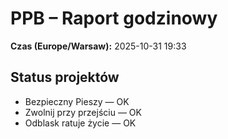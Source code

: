 # PPB – Raport godzinowy
**Czas (Europe/Warsaw):** 2025-10-31 19:33

## Status projektów
- Bezpieczny Pieszy — OK
- Zwolnij przy przejściu — OK
- Odblask ratuje życie — OK

